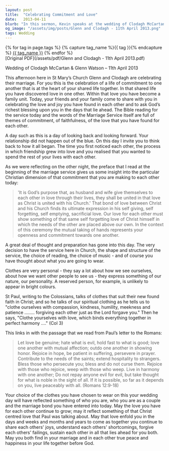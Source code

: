 ```yaml
---
layout: post
title:  "Celebrating Commitment and Love"
date:   2013-04-11
blurb: "In this sermon, Kevin speaks at the wedding of Clodagh McCartan and Glenn Watson, emphasizing the importance of commitment, faithfulness, and the love they have found in each other. He draws parallels between their bond and the love between Christ and his Church, urging them to clothe themselves in virtues like compassion, kindness, and patience. Kevin encourages the couple to live in harmony, support each other, and grow in love that reflects Christ's selfless love."
og_image: "/assets/img/posts/Glenn and Clodagh - 11th April 2013.png"
tags: Wedding
---    
```

<div class="tag-pills">
  {% for tag in page.tags %}
    {% capture tag_name %}{{ tag }}{% endcapture %}
    <a href="{{ site.baseurl }}/tag/{{ tag_name }}" class="tag-pill">{{ tag_name }}</a>
  {% endfor %}
</div>
[Original PDF](/assets/pdf/Glenn and Clodagh - 11th April 2013.pdf)

Wedding of Clodagh McCartan & Glenn Watson – 11th April 2013

This afternoon here in St Mary’s Church Glenn and Clodagh are celebrating their marriage. For you this is the celebration of a life of commitment to one another that is at the heart of your shared life together. In that shared life you have discovered love in one other. Within that love you have become a family unit. Today, your friends and your family come to share with you in celebrating the love and joy you have found in each other and to ask God’s richest blessing upon you in the days that lie ahead. The Bible reading for the service today and the words of the Marriage Service itself are full of themes of commitment, of faithfulness, of the love that you have found for each other.

A day such as this is a day of looking back and looking forward. Your relationship did not happen out of the blue. On this day I invite you to think back to how it all began. The time you first noticed each other, the process in which friendship grew into love and you realised that you wanted to spend the rest of your lives with each other.

As we were reflecting on the other night, the preface that I read at the beginning of the marriage service gives us some insight into the particular Christian dimension of that commitment that you are making to each other today:

> 'It is God’s purpose that, as husband and wife give themselves to each other in love through their lives, they shall be united in that love as Christ is united with his Church.' That bond of love between Christ and his Church finds its ultimate expression in his self giving, self forgetting, self emptying, sacrificial love. Our love for each other must show something of that same self forgetting love of Christ himself in which the needs of the other are placed above our own. In the context of this ceremony the mutual taking of hands represents your openness and commitment towards one another.

A great deal of thought and preparation has gone into this day. The very decision to have the service here in Church, the shape and structure of the service, the choice of reading, the choice of music - and of course you have thought about what you are going to wear.

Clothes are very personal - they say a lot about how we see ourselves, about how we want other people to see us - they express something of our nature, our personality. A reserved person, for example, is unlikely to appear in bright colours.

St Paul, writing to the Colossians, talks of clothes that suit their new found faith in Christ; and so he talks of our spiritual clothing as he tells us to "clothe ourselves with compassion, kindness, humility, meekness and patience ........ forgiving each other just as the Lord forgave you." Then he says, "Clothe yourselves with love, which binds everything together in perfect harmony ...." (Col 3)

This links in with the passage that we read from Paul’s letter to the Romans:

> Let love be genuine; hate what is evil, hold fast to what is good; love one another with mutual affection; outdo one another in showing honor. Rejoice in hope, be patient in suffering, persevere in prayer. Contribute to the needs of the saints; extend hospitality to strangers. Bless those who persecute you; bless and do not curse them. Rejoice with those who rejoice, weep with those who weep. Live in harmony with one another; Do not repay anyone evil for evil, but take thought for what is noble in the sight of all. If it is possible, so far as it depends on you, live peaceably with all. (Romans 12:9-18)

Your choice of the clothes you have chosen to wear on this your wedding day will have reflected something of who you are, who you are as a couple and the marriage bond you have entered into today. May the love you have for each other continue to grow; may it reflect something of that Christ centred love that Paul was talking about. May that love enfold you in the days and weeks and months and years to come as together you continue to share each others' joys, understand each others' shortcomings, forgive each others' failings, sustain each other in all that lies ahead for you both. May you both find in your marriage and in each other true peace and happiness in your life together before God.
